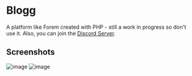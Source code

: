 # Blogg
A platform like Forem created with PHP - still a work in progress so don't use it. Also, you can join the [Discord Server](https://discord.gg/UhFSESvJMY).

## Screenshots
![image](https://user-images.githubusercontent.com/76736580/140002724-70c6c309-8ed0-47c6-b7f8-8cfdff789984.png)
![image](https://user-images.githubusercontent.com/76736580/140002754-f5948056-c03f-4416-945a-35d622e3baaf.png)
